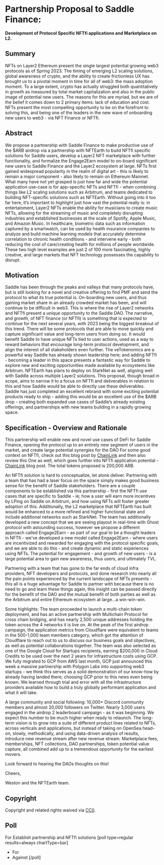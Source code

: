# Partnership Proposal to Saddle Finance: 

**Development of Protocol Specific NFTfi applications and Marketplace on L2.**

## Summary

NFTs on Layer2 Ethereum present the single largest potential growing web3 protocols as of Spring 2023. The timing of emerging L2 scaling solutions, global awareness of crypto, and the ability to create frictionless UX has brought us to a pivotal moment in time for all of web3: the mass adoption moment. To a large extent, crypto has actually struggled both quantitatively in growth as measured by total market capitalization and also in the public image of potential new users. The reasons for this are myriad, but we are of the belief it comes down to 2 primary items: lack of education and cost. NFTs present the most compelling opportunity to be on the forefront to solving this, and being one of the leaders in the new wave of onboarding new users to web3 - via NFT Finance or NFTfi.

## Abstract

We propose a partnership with Saddle Finance to make productive use of the $ARB airdrop via a partnership with NFTEarth to build NFTfi specific solutions for Saddle users, develop a Layer2 NFT marketplace with further functionality, and formalize the Engage2Earn model to on-board significant new users to Saddle Finance and the Layer2 ecosystem at large. NFTs first gained widespread popularity in the realm of digital art - this is likely to remain a major component - also likely to remain on Ethereum Mainnet. What many have not yet grasped is just how far and wide the potential application use-case is for app-specific NFTs and NFTfi - when combining things like L2 scaling solutions such as Arbitrum, and teams dedicated to building NFT-specific solutions such as NFTEarth. Without going into it too far here, it’s important to highlight just how vast the potential really is: in entertainment, Layer2 NFTs enable the ability for musicians to create music NFTs, allowing for the streaming of music and completely disrupting industries and established businesses at the scale of Spotify, Apple Music, and Amazon Music. In healthcare, biometric data such as information captured by a smartwatch, can be used by health insurance companies to analyze and build machine learning models that accurately determine correlation to chronic health conditions - and intervene early - both reducing the cost of care/creating health for millions of people worldwide. These two high level examples are just 2 of 100 more fascinating, highly creative, and large markets that NFT technology possesses the capability to disrupt. 

## Motivation

Saddle has been through the peaks and valleys that many protocols have, but is still looking for a novel and creative offering to find PMF and send the protocol to what its true potential is. On-boarding new users, and thus gaining market share in an already crowded market has been, and will continue to be difficult in web3. This is where the rise of Layer2 networks and NFTfi present a unique opportunity to the Saddle DAO. The narrative, and growth, of NFT finance (or NFTfi) is something that is expected to continue for the next several years, with 2023 being the biggest breakout of this trend. There will be some protocols that are able to move quickly and capture significant value and long-term users from doing so. It would benefit Saddle to have unique NFTs tied to user actions, used as a way to reward behaviors that encourage long-term protocol development, and align the interest of all stakeholders even further. The veTokenomics are a powerful way Saddle has already shown leadership here; and adding NFTfi - becoming a leader in this space presents a fantastic way for Saddle to explore new and exciting opportunities made available by ecosystems like Arbitrum. NFTEarth has plans to deploy on StarkNet as well, aligning well with Saddle across multiple Layer2 solutions. This proposal, though broad in scope, aims to narrow it to a focus on NFTfi and deliverables in relation to this and how Saddle would be able to directly use these deliverables. Saddle has just completed an excellent rebrand with some exciting potential products ready to ship - adding this would be an excellent use of the $ARB drop - creating both expanded use cases of Saddle’s already existing offerings, and partnerships with new teams building in a rapidly growing space.

## Specification - Overview and Rationale

This partnership will enable new and novel use cases of DeFi for Saddle Finance, opening the protocol up to an entirely new segment of users in the market, and create large potential synergies for the DAO For some good context on NFTfi, check out this blog post by [ChainLink](https://blog.chain.link/nftfi/) and then also review this One as well, which goes further into NFTfi application potential - [ChainLink](https://blog.chain.link/nft-lending-renting-blockchain-games/) blog post. The total tokens proposed is 200,000 ARB.

An NFTfi solution is hard to conceptualize, let alone deliver. Partnering with a team that has had a laser focus on the space simply makes good business sense for the benefit of Saddle stakeholders. There are a couple components to be established via this partnership - first the NFTfi use cases that are specific to Saddle - ie; how a user will earn more incentives by LPing on Saddle on Arbitrum, and how using NFTs will foster greater adoption of this. Additionally, the L2 marketplace that NFTEarth has built would be enhanced to a more refined and higher functional state and include additional networks such as StarkNet. The team has additionally developed a new concept that we are seeing playout in real-time with Ghost protocol with astounding success, however we propose a different approach called Engage2Earn - as part of our goal to be a thought leaders in NFTfi - we've developed a new model called Engage2Earn - where users are incentivized and rewarded for engaging with the protocol specific goals, and we are able to do this - and create dynamic and static experiences using NFTs. The potential for engagement - and growth of new users - is a large potential area to gain new awareness, thus users, and ultimately TVL.

Partnering with a team that has gone to the far ends of cloud infra providers, NFT developers and protocols, and done research into nearly all the pain points experienced by the current landscape of NFTs presents - this all is a huge advantage for Saddle to partner with because there is no need to go and learn these things again, this insight can be passed directly for the benefit of the DAO and the mutual benefit of both parties as well as the Arbitrum and entire Ethereum ecosystem at large…a win-win-win.

Some highlights: The team proceeded to launch a multi-chain token deployment, and has an active partnership with Multichain Protocol for cross chain bridging, and has nearly 2,500 unique addresses holding the token across the 4 networks it is live on. At the peak of the first airdrop campaign, the application metrics from Cloudflare were equivalent to teams in the 500-1,000 team members category, which got the attention of Cloudflare to reach out to us to discuss our business goals and objectives, as well as potential collaborations together. The team was also selected as one of the Google Cloud for Startups recipients, earning $200,000 in Cloud Credits to be used over the next 2 years for infrastructure costs using GCP. We fully migrated to GCP from AWS last month, GCP just announced this week a massive partnership with Polygon Labs into supporting web3 startups - we think this serves as a solid demonstration of our know-how by already having landed there; choosing GCP prior to this news even being known. We learned through trial and error with all the infrastructure providers available how to build a truly globally performant application and what it will take.

A large community and social following: 10,000+ Discord community members and almost 20,000 followers on Twitter. Nearly 3,000 users engaged in the airdrop 2 leaderboard campaign - as it was beginning. We expect this number to be much higher when ready to relaunch. The long-term vision is to grow into a suite of different product lines related to NFTs, across verticals and applications, but instead of taking on OpenSea head-on, slowly, methodically, and using data-driven analysis of results, introduce new revenue stream after new revenue stream. Marketplace fees, memberships, NFT collections, DAO partnerships, token potential value capture, all combined add up to a tremendous opportunity for the earliest movers. 

Look forward to hearing the DAOs thoughts on this! 

Cheers, 

Weston and the NFTEarth team.

## Copyright

Copyright and related rights waived via [CC0](https://creativecommons.org/publicdomain/zero/1.0/).

## Poll

For
Establish partnership and NFTfi solutions
[poll type=regular results=always chartType=bar]
* For
* Against
[/poll]
